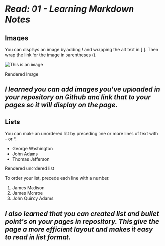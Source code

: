 # *Read: 01 - Learning Markdown Notes*

## Images

You can displays an image by adding ! and wrapping the alt text in [ ]. Then wrap the link for the image in parentheses ().

![This is an image](https://myoctocat.com/assets/images/base-octocat.svg)

Rendered Image

## *I learned you can add images you've uploaded in your repository on Github and link that to your pages so it will display on the page.*

## Lists

You can make an unordered list by preceding one or more lines of text with - or *.

- George Washington
- John Adams
- Thomas Jefferson

Rendered unordered list

To order your list, precede each line with a number.

1. James Madison
2. James Monroe
3. John Quincy Adams

## *I also learned that you can created list and bullet point's on your pages in repository. This give the page a more efficient layout and makes it easy to read in list format.*
